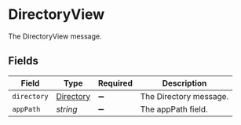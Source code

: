 # DirectoryView

The DirectoryView message.


## Fields

| Field                                         | Type                                          | Required                                      | Description                                   |
| --------------------------------------------- | --------------------------------------------- | --------------------------------------------- | --------------------------------------------- |
| `directory`                                   | [Directory](../../models/shared/directory.md) | :heavy_minus_sign:                            | The Directory message.                        |
| `appPath`                                     | *string*                                      | :heavy_minus_sign:                            | The appPath field.                            |